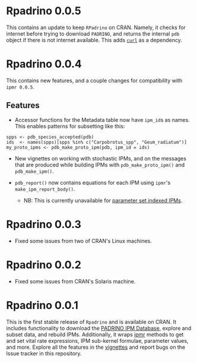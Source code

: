 # Rpadrino 0.0.5

This contains an update to keep `RPadrino` on CRAN. Namely, it checks for internet before trying to download `PADRINO`, and returns the internal `pdb` object if there is not internet available. This adds [`curl`](https://jeroen.r-universe.dev/curl) as a dependency.

# Rpadrino 0.0.4

This contains new features, and a couple changes for compatibility with `ipmr 0.0.5`. 

## Features

- Accessor functions for the Metadata table now have `ipm_id`s as names. This enables patterns for subsetting like this:

```
spps <- pdb_species_accepted(pdb)
ids  <- names(spps)[spps %in% c("Carpobrotus_spp", "Geum_radiatum")]
my_proto_ipms <- pdb_make_proto_ipm(pdb, ipm_id = ids)

```

- New vignettes on working with stochastic IPMs, and on the messages that are produced while building IPMs with `pdb_make_proto_ipm()` and `pdb_make_ipm()`.

- `pdb_report()` now contains equations for each IPM using `ipmr`'s `make_ipm_report_body()`. 

    + NB: This is currently unavailable for [parameter set indexed IPMs](https://levisc8.github.io/ipmr/articles/index-notation.html).

# Rpadrino 0.0.3

- Fixed some issues from two of CRAN's Linux machines.

# Rpadrino 0.0.2

- Fixed some issues from CRAN's Solaris machine.

# Rpadrino 0.0.1

This is the first stable release of `Rpadrino` and is available on CRAN. It includes functionality to download the [PADRINO IPM Database](https://github.com/padrinoDB/Padrino), explore and subset data, and rebuild IPMs. Additionally, it wraps [ipmr](https://levisc8.github.io/ipmr/reference/index.html) methods to get and set vital rate expressions, IPM sub-kernel formulae, parameter values, and more. Explore all the features in the [vignettes](https://padrinodb.github.io/Rpadrino/articles/padrino-intro.html) and report bugs on the Issue tracker in this repository.
